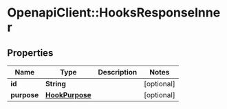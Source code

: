 # OpenapiClient::HooksResponseInner

## Properties
Name | Type | Description | Notes
------------ | ------------- | ------------- | -------------
**id** | **String** |  | [optional] 
**purpose** | [**HookPurpose**](HookPurpose.md) |  | [optional] 


